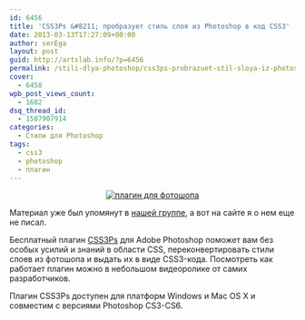 ```yaml
---
id: 6456
title: 'CSS3Ps &#8211; пробразует стиль слоя из Photoshop в код CSS3'
date: 2013-03-13T17:27:09+00:00
author: serEga
layout: post
guid: http://artslab.info/?p=6456
permalink: /stili-dlya-photoshop/css3ps-probrazuet-stil-sloya-iz-photoshop-v-kod-css3/
cover:
  - 6458
wpb_post_views_count:
  - 1682
dsq_thread_id:
  - 1587907914
categories:
  - Стили для Photoshop
tags:
  - css3
  - photoshop
  - плагин
---
```

<center>
  <a href="http://googledrive.com/host/0B9lHVSSSdxdxd0hjdUdmRzY3Tjg/css3_plugin_photoshop.jpg"><img src="http://googledrive.com/host/0B9lHVSSSdxdxd0hjdUdmRzY3Tjg/css3_plugin_photoshop-300x159.jpg" alt="плагин для фотошопа" class="aligncenter size-medium wp-image-6457" srcset="http://googledrive.com/host/0B9lHVSSSdxdxd0hjdUdmRzY3Tjg/css3_plugin_photoshop-300x159.jpg 300w, http://googledrive.com/host/0B9lHVSSSdxdxd0hjdUdmRzY3Tjg/css3_plugin_photoshop.jpg 663w" sizes="(max-width: 300px) 100vw, 300px" /></a>
</center>

Материал уже был упомянут в [нашей группе](http://vk.com/wall-880171_637), а вот на сайте я о нем еще не писал.

Бесплатный плагин [CSS3Ps](http://css3ps.com/) для Adobe Photoshop поможет вам без особых усилий и знаний в области CSS, переконвертировать стили слоев из фотошопа и выдать их в виде CSS3-кода. Посмотреть как работает плагин можно в небольшом видеоролике от самих разработчиков.

<center>
</center>

Плагин CSS3Ps доступен для платформ Windows и Mac OS X и совместим с версиями Photoshop CS3-CS6.